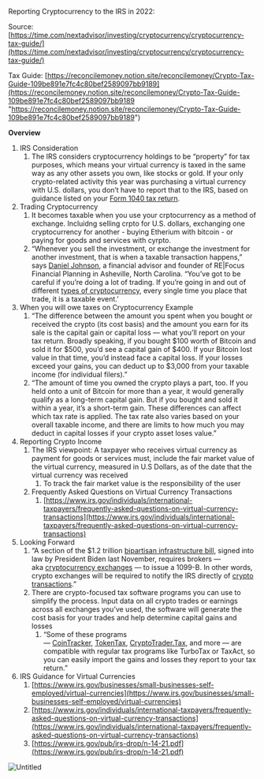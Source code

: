 Reporting Cryptocurrency to the IRS in 2022:

Source: [](https://time.com/nextadvisor/investing/cryptocurrency/cryptocurrency-tax-guide/)[https://time.com/nextadvisor/investing/cryptocurrency/cryptocurrency-tax-guide/](https://time.com/nextadvisor/investing/cryptocurrency/cryptocurrency-tax-guide/)

Tax Guide:
[https://reconcilemoney.notion.site/reconcilemoney/Crypto-Tax-Guide-109be891e7fc4c80bef2589097bb9189](https://reconcilemoney.notion.site/reconcilemoney/Crypto-Tax-Guide-109be891e7fc4c80bef2589097bb9189 "https://reconcilemoney.notion.site/reconcilemoney/Crypto-Tax-Guide-109be891e7fc4c80bef2589097bb9189")

**Overview**

1.  IRS Consideration
    1.  The IRS considers cryptocurrency holdings to be “property” for tax purposes, which means your virtual currency is taxed in the same way as any other assets you own, like stocks or gold. If your only crypto-related activity this year was purchasing a virtual currency with U.S. dollars, you don’t have to report that to the IRS, based on guidance listed on your [Form 1040 tax return](https://www.irs.gov/pub/irs-pdf/f1040.pdf).
2.  Trading Cryptocurrency
    1.  It becomes taxable when you use your crptocurrency as a method of exchange. Incluidng selling crpto for U.S. dollars, exchanging one cryptocurrency for another - buying Etherium with bitcoin - or paying for goods and services with cyrpto.
    2.  “Whenever you sell the investment, or exchange the investment for another investment, that is when a taxable transaction happens,” says [Daniel Johnson](https://www.refocusfp.com/about-us), a financial advisor and founder of RE|Focus Financial Planning in Asheville, North Carolina. “You’ve got to be careful if you’re doing a lot of trading. If you’re going in and out of different [types of cryptocurrency](https://time.com/nextadvisor/investing/cryptocurrency/types-of-cryptocurrency/), every single time you place that trade, it is a taxable event.’
3.  When you will owe taxes on Cryptocurrency Example
    1.  “The difference between the amount you spent when you bought or received the crypto (its cost basis) and the amount you earn for its sale is the capital gain or capital loss — what you’ll report on your tax return. Broadly speaking, if you bought $100 worth of Bitcoin and sold it for $500, you’d see a capital gain of $400. If your Bitcoin lost value in that time, you’d instead face a capital loss. If your losses exceed your gains, you can deduct up to $3,000 from your taxable income (for individual filers).”
    2.  “The amount of time you owned the crypto plays a part, too. If you held onto a unit of Bitcoin for more than a year, it would generally qualify as a long-term capital gain. But if you bought and sold it within a year, it’s a short-term gain. These differences can affect which tax rate is applied. The tax rate also varies based on your overall taxable income, and there are limits to how much you may deduct in capital losses if your crypto asset loses value.”
4.  Reporting Crypto Income
    1.  The IRS viewpoint: A taxpayer who receives virtual currency as payment for goods or services must, include the fair market value of the virtual currency, measured in U.S Dollars, as of the date that the virtual currency was received
        1.  To track the fair market value is the responsibility of the user
    2.  Frequently Asked Questions on Virtual Currency Transactions
        1.  [](https://www.irs.gov/individuals/international-taxpayers/frequently-asked-questions-on-virtual-currency-transactions)[https://www.irs.gov/individuals/international-taxpayers/frequently-asked-questions-on-virtual-currency-transactions](https://www.irs.gov/individuals/international-taxpayers/frequently-asked-questions-on-virtual-currency-transactions)
5.  Looking Forward
    1.  “A section of the $1.2 trillion [bipartisan infrastructure bill](https://www.congress.gov/bill/117th-congress/house-bill/3684), signed into law by President Biden last November, requires brokers — aka [cryptocurrency exchanges](https://time.com/nextadvisor/investing/cryptocurrency/best-cryptocurrency-exchanges/) — to issue a 1099-B. In other words, crypto exchanges will be required to notify the IRS directly of [crypto transactions](https://www.irs.gov/individuals/international-taxpayers/frequently-asked-questions-on-virtual-currency-transactions).”
    2.  There are crypto-focused tax software programs you can use to simplify the process. Input data on all crypto trades or earnings across all exchanges you’ve used, the software will generate the cost basis for your trades and help determine capital gains and losses
        1.  “Some of these programs — [CoinTracker](https://www.cointracker.io/), [TokenTax](https://tokentax.co/), [CryptoTrader.Tax](https://cryptotrader.tax/), and more — are compatible with regular tax programs like TurboTax or TaxAct, so you can easily import the gains and losses they report to your tax return.”
6.  IRS Guidance for Virtual Currencies
    1.  [](https://www.irs.gov/businesses/small-businesses-self-employed/virtual-currencies)[https://www.irs.gov/businesses/small-businesses-self-employed/virtual-currencies](https://www.irs.gov/businesses/small-businesses-self-employed/virtual-currencies)
    2.  [](https://www.irs.gov/individuals/international-taxpayers/frequently-asked-questions-on-virtual-currency-transactions)[https://www.irs.gov/individuals/international-taxpayers/frequently-asked-questions-on-virtual-currency-transactions](https://www.irs.gov/individuals/international-taxpayers/frequently-asked-questions-on-virtual-currency-transactions)
    3.  [](https://www.irs.gov/pub/irs-drop/n-14-21.pdf)[https://www.irs.gov/pub/irs-drop/n-14-21.pdf](https://www.irs.gov/pub/irs-drop/n-14-21.pdf)

![Untitled](https://s3-us-west-2.amazonaws.com/secure.notion-static.com/f479e66b-3c95-47ce-b288-30558afc56d4/Untitled.png)